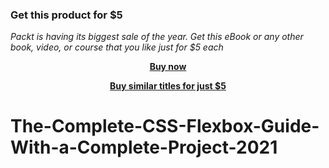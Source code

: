 
### Get this product for $5

<i>Packt is having its biggest sale of the year. Get this eBook or any other book, video, or course that you like just for $5 each</i>


<b><p align='center'>[Buy now](https://packt.link/9781801071574)</p></b>


<b><p align='center'>[Buy similar titles for just $5](https://subscription.packtpub.com/search)</p></b>


# The-Complete-CSS-Flexbox-Guide-With-a-Complete-Project-2021